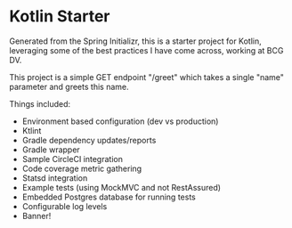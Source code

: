 # Kotlin Starter
Generated from the Spring Initializr, this is a starter project for Kotlin, leveraging some of the best practices I have come across, working at BCG DV.

This project is a simple GET endpoint "/greet" which takes a single "name" parameter and greets this name.

Things included:
- Environment based configuration (dev vs production)
- Ktlint
- Gradle dependency updates/reports
- Gradle wrapper
- Sample CircleCI integration
- Code coverage metric gathering
- Statsd integration 
- Example tests (using MockMVC and not RestAssured)
- Embedded Postgres database for running tests
- Configurable log levels
- Banner!
